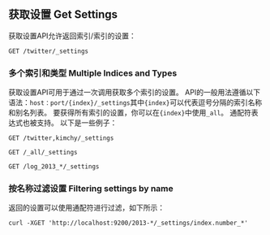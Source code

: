 ## 获取设置 Get Settings

获取设置API允许返回索引/索引的设置：    
    
    GET /twitter/_settings

### 多个索引和类型 Multiple Indices and Types

获取设置API可用于通过一次调用获取多个索引的设置。 API的一般用法遵循以下语法：`host：port/{index}/_settings`其中`{index}`可以代表逗号分隔的索引名称和别名列表。 要获得所有索引的设置，你可以在`{index}`中使用`_all`。 通配符表达式也被支持。 以下是一些例子：
    
    GET /twitter,kimchy/_settings
    
    GET /_all/_settings
    
    GET /log_2013_*/_settings

### 按名称过滤设置 Filtering settings by name

返回的设置可以使用通配符进行过滤，如下所示：    
    
    curl -XGET 'http://localhost:9200/2013-*/_settings/index.number_*'
